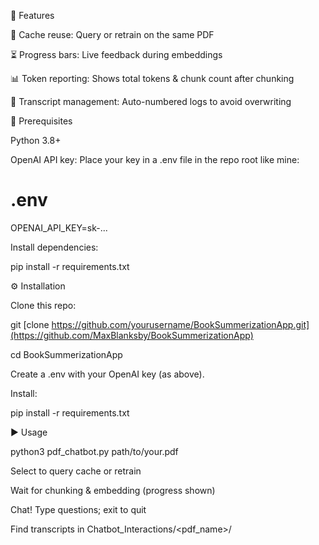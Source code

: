 🚀 Features

🔄 Cache reuse: Query or retrain on the same PDF

⏳ Progress bars: Live feedback during embeddings

📊 Token reporting: Shows total tokens & chunk count after chunking

📝 Transcript management: Auto-numbered logs to avoid overwriting

🔑 Prerequisites

Python 3.8+

OpenAI API key: Place your key in a .env file in the repo root like mine:

# .env
OPENAI_API_KEY=sk-...

Install dependencies:

pip install -r requirements.txt

⚙️ Installation

Clone this repo:

git [clone https://github.com/yourusername/BookSummerizationApp.git](https://github.com/MaxBlanksby/BookSummerizationApp)

cd BookSummerizationApp

Create a .env with your OpenAI key (as above).

Install:

pip install -r requirements.txt

▶️ Usage

python3 pdf_chatbot.py path/to/your.pdf

Select to query cache or retrain

Wait for chunking & embedding (progress shown)

Chat! Type questions; exit to quit

Find transcripts in Chatbot_Interactions/<pdf_name>/

